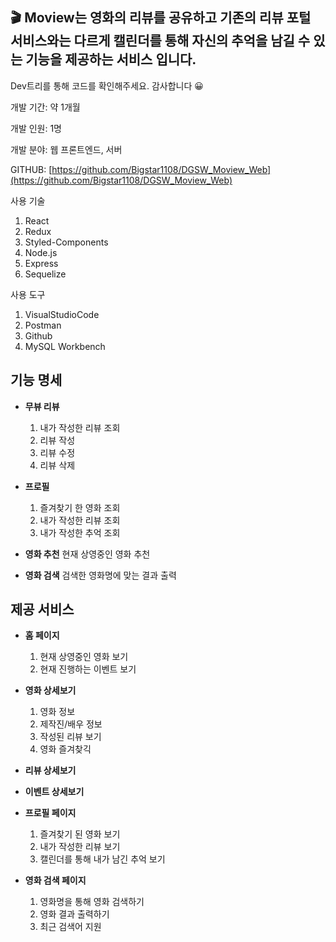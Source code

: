 ## 🎬  Moview는 영화의 리뷰를 공유하고 기존의 리뷰 포털 서비스와는 다르게 캘린더를 통해 자신의 추억을 남길 수 있는 기능을 제공하는 서비스 입니다.

Dev트리를 통해 코드를 확인해주세요. 감사합니다 😀

개발 기간: 약 1개월

개발 인원: 1명

개발 분야: 웹 프론트엔드, 서버

GITHUB: [https://github.com/Bigstar1108/DGSW_Moview_Web](https://github.com/Bigstar1108/DGSW_Moview_Web)

사용 기술

1. React
2. Redux
3. Styled-Components
4. Node.js
5. Express
6. Sequelize

사용 도구

1. VisualStudioCode
2. Postman
3. Github
4. MySQL Workbench

## 기능 명세

- **무뷰 리뷰**
  1. 내가 작성한 리뷰 조회
  2. 리뷰 작성
  3. 리뷰 수정
  4. 리뷰 삭제
  
- **프로필**
  1. 즐겨찾기 한 영화 조회
  2. 내가 작성한 리뷰 조회
  3. 내가 작성한 추억 조회
  
- **영화 추천**
  현재 상영중인 영화 추천
  
- **영화 검색**
  검색한 영화명에 맞는 결과 출력
  
## 제공 서비스

- **홈 페이지**
  1. 현재 상영중인 영화 보기
  2. 현재 진행하는 이벤트 보기

- **영화 상세보기**
  1. 영화 정보
  2. 제작진/배우 정보
  3. 작성된 리뷰 보기
  4. 영화 즐겨찾긱
  
- **리뷰 상세보기**

- **이벤트 상세보기**

- **프로필 페이지**
  1. 즐겨찾기 된 영화 보기
  2. 내가 작성한 리뷰 보기
  3. 캘린더를 통해 내가 남긴 추억 보기
  
- **영화 검색 페이지**
  1. 영화명을 통해 영화 검색하기
  2. 영화 결과 출력하기
  3. 최근 검색어 지원
  
